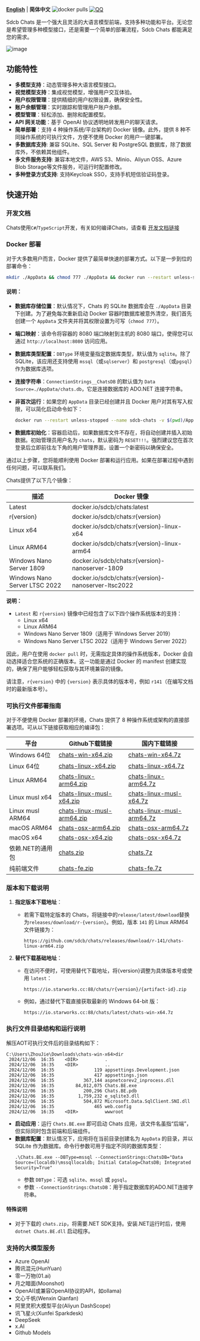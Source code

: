 **[English](README_EN.md)** | **简体中文** ![docker pulls](https://img.shields.io/docker/pulls/sdcb/chats) [![QQ](https://img.shields.io/badge/QQ_Group-498452653-52B6EF?style=social&logo=tencent-qq&logoColor=000&logoWidth=20)](https://qm.qq.com/q/AM8tY9cAsS)


Sdcb Chats 是一个强大且灵活的大语言模型前端，支持多种功能和平台。无论您是希望管理多种模型接口，还是需要一个简单的部署流程，Sdcb Chats 都能满足您的需求。

![image](https://github.com/user-attachments/assets/30658e52-1537-4b79-b711-1c43d3307c40)

## 功能特性

- **多模型支持**：动态管理多种大语言模型接口。
- **视觉模型支持**：集成视觉模型，增强用户交互体验。
- **用户权限管理**：提供精细的用户权限设置，确保安全性。
- **账户余额管理**：实时跟踪和管理用户账户余额。
- **模型管理**：轻松添加、删除和配置模型。
- **API 网关功能**：基于 OpenAI 协议透明地转发用户的聊天请求。
- **简单部署**：支持 4 种操作系统/平台架构的 Docker 镜像。此外，提供 8 种不同操作系统的可执行文件，方便不使用 Docker 的用户一键部署。
- **多数据库支持**: 兼容 SQLite、SQL Server 和 PostgreSQL 数据库，除了数据库外，不依赖其他组件。
- **多文件服务支持**: 兼容本地文件，AWS S3、Minio、Aliyun OSS、Azure Blob Storage等文件服务，可运行时配置修改。
- **多种登录方式支持**: 支持Keycloak SSO，支持手机短信验证码登录。


## 快速开始

### 开发文档

Chats使用`C#`/`TypeScript`开发，有关如何编译Chats，请查看 [开发文档链接](./doc/zh-CN/build.md)

### Docker 部署

对于大多数用户而言，Docker 提供了最简单快速的部署方式。以下是一步到位的部署命令：

```bash
mkdir ./AppData && chmod 777 ./AppData && docker run --restart unless-stopped --name sdcb-chats -e DBType=sqlite -e ConnectionStrings__ChatsDB="Data Source=./AppData/chats.db" -v $(pwd)/AppData:/app/AppData -p 8080:8080 sdcb/chats:latest
```

#### 说明：

- **数据库存储位置**：默认情况下，Chats 的 SQLite 数据库会在 `./AppData` 目录下创建。为了避免每次重新启动 Docker 容器时数据库被意外清空，我们首先创建一个 `AppData` 文件夹并将其权限设置为可写（`chmod 777`）。
  
- **端口映射**：该命令将容器的 8080 端口映射到主机的 8080 端口，使得您可以通过 `http://localhost:8080` 访问应用。

- **数据库类型配置**：`DBType` 环境变量指定数据库类型，默认值为 `sqlite`。除了 SQLite，该应用还支持使用 `mssql`（或`sqlserver`）和 `postgresql`（或`pgsql`）作为数据库选项。

- **连接字符串**：`ConnectionStrings__ChatsDB` 的默认值为 `Data Source=./AppData/chats.db`，它是连接数据库的 ADO.NET 连接字符串。

- **非首次运行**：如果您的 `AppData` 目录已经创建并且 Docker 用户对其有写入权限，可以简化启动命令如下：

    ```bash
    docker run --restart unless-stopped --name sdcb-chats -v $(pwd)/AppData:/app/AppData -p 8080:8080 sdcb/chats:latest
    ```

- **数据库初始化**：容器启动后，如果数据库文件不存在，将自动创建并插入初始数据。初始管理员用户名为 `chats`，默认密码为 `RESET!!!`。强烈建议您在首次登录后立即前往左下角的用户管理界面，设置一个新密码以确保安全。

通过以上步骤，您将能顺利使用 Docker 部署和运行应用。如果在部署过程中遇到任何问题，可以联系我们。

Chats提供了以下几个镜像：

| 描述                          | Docker 镜像                                         |
| ----------------------------- | --------------------------------------------------- |
| Latest                        | docker.io/sdcb/chats:latest                         |
| r{version}                    | docker.io/sdcb/chats:r{version}                     |
| Linux x64                     | docker.io/sdcb/chats:r{version}-linux-x64           |
| Linux ARM64                   | docker.io/sdcb/chats:r{version}-linux-arm64         |
| Windows Nano Server 1809      | docker.io/sdcb/chats:r{version}-nanoserver-1809     |
| Windows Nano Server LTSC 2022 | docker.io/sdcb/chats:r{version}-nanoserver-ltsc2022 |

**说明：**

- `Latest` 和 `r{version}` 镜像中已经包含了以下四个操作系统版本的支持：
  - Linux x64
  - Linux ARM64
  - Windows Nano Server 1809（适用于 Windows Server 2019）
  - Windows Nano Server LTSC 2022（适用于 Windows Server 2022）

因此，用户在使用 `docker pull` 时，无需指定具体的操作系统版本，Docker 会自动选择适合您系统的正确版本。这一功能是通过 Docker 的 manifest 创建实现的，确保了用户能够轻松获取与其环境兼容的镜像。

请注意，`r{version}` 中的 `{version}` 表示具体的版本号，例如 `r141`（在编写文档时的最新版本号）。

### 可执行文件部署指南

对于不便使用 Docker 部署的环境，Chats 提供了 8 种操作系统或架构的直接部署选项。可从以下链接获取相应的编译包：

| 平台             | Github下载链接                                                                                                  | 国内下载链接                                                                                     |
| ---------------- | --------------------------------------------------------------------------------------------------------------- | ------------------------------------------------------------------------------------------------ |
| Windows 64位     | [chats-win-x64.zip](https://github.com/sdcb/chats/releases/latest/download/chats-win-x64.zip)                   | [chats-win-x64.7z](https://io.starworks.cc:88/chats/latest/chats-win-x64.7z)                   |
| Linux 64位       | [chats-linux-x64.zip](https://github.com/sdcb/chats/releases/latest/download/chats-linux-x64.zip)               | [chats-linux-x64.7z](https://io.starworks.cc:88/chats/latest/chats-linux-x64.7z)               |
| Linux ARM64      | [chats-linux-arm64.zip](https://github.com/sdcb/chats/releases/latest/download/chats-linux-arm64.zip)           | [chats-linux-arm64.7z](https://io.starworks.cc:88/chats/latest/chats-linux-arm64.7z)           |
| Linux musl x64   | [chats-linux-musl-x64.zip](https://github.com/sdcb/chats/releases/latest/download/chats-linux-musl-x64.zip)     | [chats-linux-musl-x64.7z](https://io.starworks.cc:88/chats/latest/chats-linux-musl-x64.7z)     |
| Linux musl ARM64 | [chats-linux-musl-arm64.zip](https://github.com/sdcb/chats/releases/latest/download/chats-linux-musl-arm64.zip) | [chats-linux-musl-arm64.7z](https://io.starworks.cc:88/chats/latest/chats-linux-musl-arm64.7z) |
| macOS ARM64      | [chats-osx-arm64.zip](https://github.com/sdcb/chats/releases/latest/download/chats-osx-arm64.zip)               | [chats-osx-arm64.7z](https://io.starworks.cc:88/chats/latest/chats-osx-arm64.7z)               |
| macOS x64        | [chats-osx-x64.zip](https://github.com/sdcb/chats/releases/latest/download/chats-osx-x64.zip)                   | [chats-osx-x64.7z](https://io.starworks.cc:88/chats/latest/chats-osx-x64.7z)                   |
| 依赖.NET的通用包 | [chats.zip](https://github.com/sdcb/chats/releases/latest/download/chats.zip)                                   | [chats.7z](https://io.starworks.cc:88/chats/latest/chats.7z)                                   |
| 纯前端文件       | [chats-fe.zip](https://github.com/sdcb/chats/releases/latest/download/chats-fe.zip)                             | [chats-fe.7z](https://io.starworks.cc:88/chats/latest/chats-fe.7z)                             |

### 版本和下载说明

1. **指定版本下载地址**：
   - 若需下载特定版本的 Chats，将链接中的`release/latest/download`替换为`releases/download/r-{version}`。例如，版本 `141` 的 Linux ARM64 文件链接为：
     ```
     https://github.com/sdcb/chats/releases/download/r-141/chats-linux-arm64.zip
     ```

2. **替代下载基础地址**：
   - 在访问不便时，可使用替代下载地址，将{version}调整为具体版本号或使用 `latest`：
     ```
     https://io.starworks.cc:88/chats/r{version}/{artifact-id}.zip
     ```
   - 例如，通过替代下载直接获取最新的 Windows 64-bit 版：
     ```
     https://io.starworks.cc:88/chats/latest/chats-win-x64.7z
     ```

### 执行文件目录结构和运行说明

解压AOT可执行文件后的目录结构如下：

```
C:\Users\ZhouJie\Downloads\chats-win-x64>dir
 2024/12/06  16:35    <DIR>          .
 2024/12/06  16:35    <DIR>          ..
 2024/12/06  16:35               119 appsettings.Development.json
 2024/12/06  16:35               417 appsettings.json
 2024/12/06  16:35           367,144 aspnetcorev2_inprocess.dll
 2024/12/06  16:35        84,012,075 Chats.BE.exe
 2024/12/06  16:35           200,296 Chats.BE.pdb
 2024/12/06  16:35         1,759,232 e_sqlite3.dll
 2024/12/06  16:35           504,872 Microsoft.Data.SqlClient.SNI.dll
 2024/12/06  16:35               465 web.config
 2024/12/06  16:35    <DIR>          wwwroot
```

- **启动应用**：运行 `Chats.BE.exe` 即可启动 Chats 应用，该文件名虽指“后端”，但实际同时包含前端和后端组件。
- **数据库配置**：默认情况下，应用将在当前目录创建名为 `AppData` 的目录，并以 SQLite 作为数据库。命令行参数可用于指定不同的数据库类型：
  ```pwsh
  .\Chats.BE.exe --DBType=mssql --ConnectionStrings:ChatsDB="Data Source=(localdb)\mssqllocaldb; Initial Catalog=ChatsDB; Integrated Security=True"
  ```
  - 参数 `DBType`：可选 `sqlite`、`mssql` 或 `pgsql`。
  - 参数 `--ConnectionStrings:ChatsDB`：用于指定数据库的ADO.NET连接字符串。

#### 特殊说明

- 对于下载的 `chats.zip`，将需要.NET SDK支持。安装.NET运行时后，使用 `dotnet Chats.BE.dll` 启动程序。

### 支持的大模型服务

- Azure OpenAI
- 腾讯混元(HunYuan)
- 零一万物(01.ai)
- 月之暗面(Moonshot)
- OpenAI(或兼容OpenAI协议的API，如ollama)
- 文心千帆(Wenxin Qianfan)
- 阿里灵积大模型平台(Aliyun DashScope)
- 讯飞星火(Xunfei Sparkdesk)
- DeepSeek
- x.AI
- Github Models
